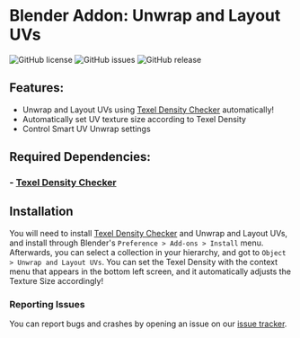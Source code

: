 # Blender Addon: Unwrap and Layout UVs
![GitHub license](https://img.shields.io/github/license/srwxr-xr-x/Blender-Unwrap-Layout-UVs.svg)
![GitHub issues](https://img.shields.io/github/issues/srwxr-xr-x/Blender-Unwrap-Layout-UVs.svg)
![GitHub release](https://img.shields.io/github/v/release/srwxr-xr-x/Blender-Unwrap-Layout-UVs?include_prereleases)

## Features:
* Unwrap and Layout UVs using [Texel Density Checker](https://github.com/mrven/Blender-Texel-Density-Checker) automatically!
* Automatically set UV texture size according to Texel Density
* Control Smart UV Unwrap settings
## Required Dependencies:

### - [Texel Density Checker](https://github.com/mrven/Blender-Texel-Density-Checker)

## Installation

You will need to install [Texel Density Checker](https://github.com/mrven/Blender-Texel-Density-Checker) and Unwrap and Layout UVs, and install through Blender's `Preference > Add-ons > Install` menu. Afterwards, you can select a collection in your hierarchy, and got to `Object > Unwrap and Layout UVs`. You can set the Texel Density with the context menu that appears in the bottom left screen, and it automatically adjusts the Texture Size accordingly!

### Reporting Issues

You can report bugs and crashes by opening an issue on our [issue tracker](https://github.com/srwxr-xr-x/Blender-Unwrap-Layout-UVs/issues).
